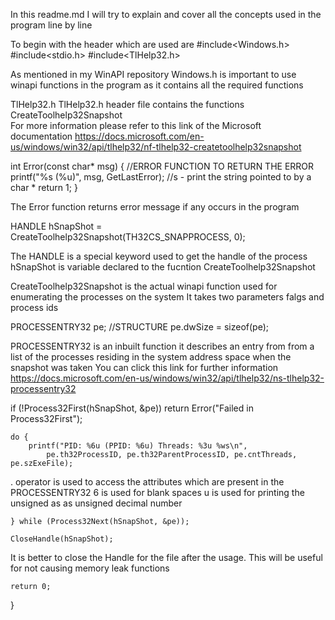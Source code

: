 In this readme.md I will try to explain and cover all the concepts used in the program line by line 

To begin with the header which are used are 
#include<Windows.h>
#include<stdio.h>
#include<TlHelp32.h>

As mentioned in my WinAPI repository Windows.h is important to use winapi functions in the program as it contains all the required functions 

TlHelp32.h
TlHelp32.h header file contains the functions CreateToolhelp32Snapshot <br>
For more information please refer to this link of the Microsoft documentation
https://docs.microsoft.com/en-us/windows/win32/api/tlhelp32/nf-tlhelp32-createtoolhelp32snapshot


int Error(const char* msg) {  //ERROR FUNCTION TO RETURN THE ERROR
	printf("%s (%u)", msg, GetLastError);
//s - print the string pointed to by a char *
	return 1;
}

The Error function returns error message if any occurs in the program 

HANDLE hSnapShot = CreateToolhelp32Snapshot(TH32CS_SNAPPROCESS, 0);

The HANDLE is a special keyword used to get the handle of the process 
hSnapShot is variable declared to the fucntion CreateToolhelp32Snapshot

CreateToolhelp32Snapshot is the actual winapi function used for enumerating the processes on the system 
It takes two parameters falgs and process ids


PROCESSENTRY32 pe; //STRUCTURE 
	pe.dwSize = sizeof(pe);

PROCESSENTRY32 is an inbuilt function it describes an entry from from a list of the processes residing in the system address space when the snapshot was taken
You can click this link for further information
https://docs.microsoft.com/en-us/windows/win32/api/tlhelp32/ns-tlhelp32-processentry32

if (!Process32First(hSnapShot, &pe))
		return Error("Failed in Process32First");

	do {
		printf("PID: %6u (PPID: %6u) Threads: %3u %ws\n", 
			pe.th32ProcessID, pe.th32ParentProcessID, pe.cntThreads, pe.szExeFile);


. operator is used to access the attributes which are present in the PROCESSENTRY32
6 is used for blank spaces 
u is used for printing the unsigned as as unsigned decimal number


	} while (Process32Next(hSnapShot, &pe));

	CloseHandle(hSnapShot); 
It is better to close the Handle for the file after the usage. This will be useful for not causing memory leak functions 

	return 0;
}
